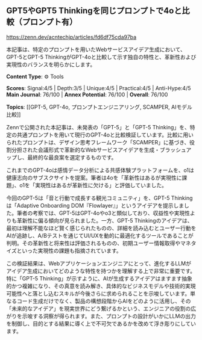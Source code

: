 ## GPT5やGPT5 Thinkingを同じプロンプトで4oと比較（プロンプト有）

https://zenn.dev/acntechjp/articles/fd6df75cda97ba

本記事は、特定のプロンプトを用いたWebサービスアイデア生成において、GPT-5とGPT-5 ThinkingがGPT-4oと比較して示す独自の特性と、革新性および実現性のバランスを明らかにします。

**Content Type**: ⚙️ Tools

**Scores**: Signal:4/5 | Depth:3/5 | Unique:4/5 | Practical:4/5 | Anti-Hype:4/5
**Main Journal**: 76/100 | **Annex Potential**: 76/100 | **Overall**: 76/100

**Topics**: [[GPT-5, GPT-4o, プロンプトエンジニアリング, SCAMPER, AIモデル比較]]

Zennで公開された本記事は、未発表の「GPT-5」と「GPT-5 Thinking」を、特定の共通プロンプトを用いて現行のGPT-4oと比較検証しています。比較に用いられたプロンプトは、デザイン思考フレームワーク「SCAMPER」に基づき、役割分担された会議形式で革新的なWebサービスアイデアを生成・ブラッシュアップし、最終的な最良案を選定するものです。

これまでのGPT-4oは感情データ分析による共感体験プラットフォームを、o1は健康志向のサブスクサイトを提案。筆者は4oを「革新性はあるが実現性に課題」、o1を「実現性はあるが革新性に欠ける」と評価していました。

今回のGPT-5は「音と行動で成長する観光コミュニティ」を、GPT-5 Thinkingは「Adaptive Onboarding DOM『Flowlayer』」というアイデアを提示しました。筆者の考察では、GPT-5はGPT-4oやo3と類似しており、収益性や実現性よりも革新性に偏る傾向が見られました。一方、GPT-5 Thinkingのアイデアは、最初は理解不能なほど賢く感じられたものの、詳細を読み込むとユーザー行動をAIが追跡し、A/Bテストを通じてUI/UXを動的に最適化するツールであることが判明。その革新性と将来性は評価されるものの、初期ユーザー情報取得やマネタイズといった実現性の課題も指摘されています。

この検証結果は、Webアプリケーションエンジニアにとって、進化するLLMがアイデア生成においてどのような特性を持つかを理解する上で非常に重要です。特に「GPT-5 Thinking」が示すように、AIが生成するアイデアはますます抽象的かつ複雑になり、その真意を読み解き、具体的なビジネスモデルや技術的実現可能性へと落とし込むスキルが今後さらに求められることを示唆しています。単なるコード生成だけでなく、製品の構想段階からAIをどのように活用し、その「未来的なアイデア」を現実世界にどう繋げるかという、エンジニアの役割の広がりを示唆する洞察が得られます。また、プロンプトの設計がいかにLLMの出力を制御し、目的とする結果に導く上で不可欠であるかを改めて浮き彫りにしています。